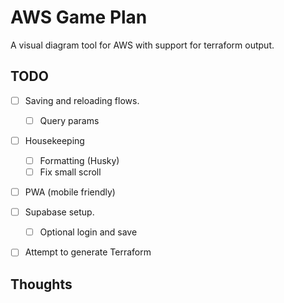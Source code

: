 # AWS Game Plan

A visual diagram tool for AWS with support for terraform output.


## TODO
- [ ] Saving and reloading flows.
    - [ ] Query params
- [ ] Housekeeping
    - [ ] Formatting (Husky)
    - [ ] Fix small scroll
- [ ] PWA (mobile friendly)
- [ ] Supabase setup.
    - [ ] Optional login and save
- [ ] Attempt to generate Terraform


## Thoughts